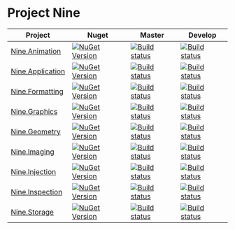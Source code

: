 # Project Nine

|Project|Nuget|Master|Develop|
|-------|-----|------|-------|
| [Nine.Animation](https://github.com/studio-nine/Nine.Animation) | [![NuGet Version](http://img.shields.io/nuget/v/Nine.Animation.svg)](https://www.nuget.org/packages/Nine.Animation) |[![Build status](https://ci.appveyor.com/api/projects/status/pvckaj1yko8ujkpv/branch/master?svg=true)](https://ci.appveyor.com/project/yufeih/nine-Animation/branch/master)|[![Build status](https://ci.appveyor.com/api/projects/status/pvckaj1yko8ujkpv/branch/develop?svg=true)](https://ci.appveyor.com/project/yufeih/nine-Animation/branch/develop)|
| [Nine.Application](https://github.com/studio-nine/Nine.Application) | [![NuGet Version](http://img.shields.io/nuget/v/Nine.Application.svg)](https://www.nuget.org/packages/Nine.Application) |[![Build status](https://ci.appveyor.com/api/projects/status/ocrssja2bnos8g2v/branch/master?svg=true)](https://ci.appveyor.com/project/yufeih/nine-Application/branch/master)|[![Build status](https://ci.appveyor.com/api/projects/status/ocrssja2bnos8g2v/branch/develop?svg=true)](https://ci.appveyor.com/project/yufeih/nine-Application/branch/develop)|
| [Nine.Formatting](https://github.com/studio-nine/Nine.Formatting) | [![NuGet Version](http://img.shields.io/nuget/v/Nine.Formatting.svg)](https://www.nuget.org/packages/Nine.Formatting) |[![Build status](https://ci.appveyor.com/api/projects/status/y7gaihwdr52sh8dq/branch/master?svg=true)](https://ci.appveyor.com/project/yufeih/nine-Formatting/branch/master)|[![Build status](https://ci.appveyor.com/api/projects/status/y7gaihwdr52sh8dq/branch/develop?svg=true)](https://ci.appveyor.com/project/yufeih/nine-Formatting/branch/develop)|
| [Nine.Graphics](https://github.com/studio-nine/Nine.Graphics) | [![NuGet Version](http://img.shields.io/nuget/v/Nine.Graphics.svg)](https://www.nuget.org/packages/Nine.Graphics) |[![Build status](https://ci.appveyor.com/api/projects/status/lj0j06cxmlhymr3f/branch/master?svg=true)](https://ci.appveyor.com/project/yufeih/nine-Graphics/branch/master)|[![Build status](https://ci.appveyor.com/api/projects/status/lj0j06cxmlhymr3f/branch/develop?svg=true)](https://ci.appveyor.com/project/yufeih/nine-Graphics/branch/develop)|
| [Nine.Geometry](https://github.com/studio-nine/Nine.Geometry) | [![NuGet Version](http://img.shields.io/nuget/v/Nine.Geometry.svg)](https://www.nuget.org/packages/Nine.Geometry) |[![Build status](https://ci.appveyor.com/api/projects/status/6iaponb4sl4hilyu/branch/master?svg=true)](https://ci.appveyor.com/project/yufeih/nine-Geometry/branch/master)|[![Build status](https://ci.appveyor.com/api/projects/status/6iaponb4sl4hilyu/branch/develop?svg=true)](https://ci.appveyor.com/project/yufeih/nine-Geometry/branch/develop)|
| [Nine.Imaging](https://github.com/studio-nine/Nine.Imaging) | [![NuGet Version](http://img.shields.io/nuget/v/Nine.Imaging.svg)](https://www.nuget.org/packages/Nine.Imaging) |[![Build status](https://ci.appveyor.com/api/projects/status/hk9s8y8flx87ayn1/branch/master?svg=true)](https://ci.appveyor.com/project/yufeih/nine-Imaging/branch/master)|[![Build status](https://ci.appveyor.com/api/projects/status/hk9s8y8flx87ayn1/branch/develop?svg=true)](https://ci.appveyor.com/project/yufeih/nine-Imaging/branch/develop)|
| [Nine.Injection](https://github.com/studio-nine/Nine.Injection) | [![NuGet Version](http://img.shields.io/nuget/v/Nine.Injection.svg)](https://www.nuget.org/packages/Nine.Injection) |[![Build status](https://ci.appveyor.com/api/projects/status/k22p5qd8aumwy4xt/branch/master?svg=true)](https://ci.appveyor.com/project/yufeih/nine-injection/branch/master)|[![Build status](https://ci.appveyor.com/api/projects/status/k22p5qd8aumwy4xt/branch/develop?svg=true)](https://ci.appveyor.com/project/yufeih/nine-Injection/branch/develop)|
| [Nine.Inspection](https://github.com/studio-nine/Nine.Inspection) | [![NuGet Version](http://img.shields.io/nuget/v/Nine.Inspection.svg)](https://www.nuget.org/packages/Nine.Inspection) |[![Build status](https://ci.appveyor.com/api/projects/status/89sovvfyecls7ntm/branch/master?svg=true)](https://ci.appveyor.com/project/yufeih/nine-Inspection/branch/master)|[![Build status](https://ci.appveyor.com/api/projects/status/89sovvfyecls7ntm/branch/develop?svg=true)](https://ci.appveyor.com/project/yufeih/nine-Inspection/branch/develop)|
| [Nine.Storage](https://github.com/studio-nine/Nine.Storage) | [![NuGet Version](http://img.shields.io/nuget/v/Nine.Storage.svg)](https://www.nuget.org/packages/Nine.Storage) |[![Build status](https://ci.appveyor.com/api/projects/status/x840qynet2j3ilox/branch/master?svg=true)](https://ci.appveyor.com/project/yufeih/nine-Storage)|[![Build status](https://ci.appveyor.com/api/projects/status/x840qynet2j3ilox/branch/develop?svg=true)](https://ci.appveyor.com/project/yufeih/nine-Storage/branch/develop)|